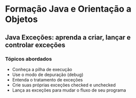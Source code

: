 # Formação Java e Orientação a Objetos

## Java Exceções: aprenda a criar, lançar e controlar exceções

### Tópicos abordados
  
- Conheça a pilha de execução
- Use o modo de depuração (debug)
- Entenda o tratamento de exceções
- Crie suas próprias exceções checked e unchecked
- Lança as exceções para mudar o fluxo de seu programa




